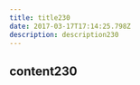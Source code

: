 ```yaml
---
title: title230
date: 2017-03-17T17:14:25.798Z
description: description230
---
```


## content230
  

